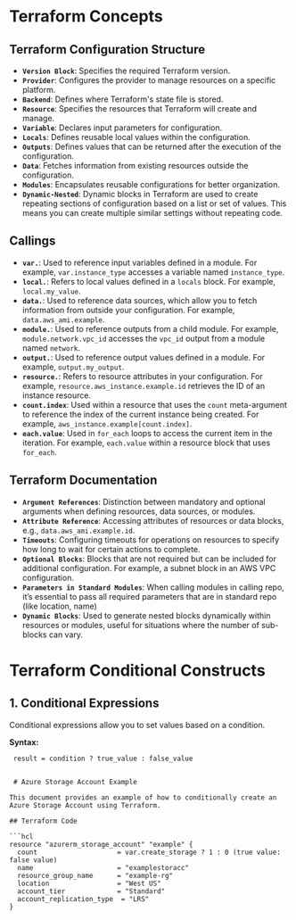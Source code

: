 # Terraform Concepts

## Terraform Configuration Structure

- **`Version Block`**: Specifies the required Terraform version.
- **`Provider`**: Configures the provider to manage resources on a specific platform.
- **`Backend`**: Defines where Terraform's state file is stored.
- **`Resource`**: Specifies the resources that Terraform will create and manage.
- **`Variable`**: Declares input parameters for configuration.
- **`Locals`**: Defines reusable local values within the configuration.
- **`Outputs`**: Defines values that can be returned after the execution of the configuration.
- **`Data`**: Fetches information from existing resources outside the configuration.
- **`Modules`**: Encapsulates reusable configurations for better organization.
- **`Dynamic-Nested`**: Dynamic blocks in Terraform are used to create repeating sections of configuration based on a list or set of values. This means you can create multiple similar settings without repeating code.

## Callings

- **`var.`**: Used to reference input variables defined in a module. For example, `var.instance_type` accesses a variable named `instance_type`.
- **`local.`**: Refers to local values defined in a `locals` block. For example, `local.my_value`.
- **`data.`**: Used to reference data sources, which allow you to fetch information from outside your configuration. For example, `data.aws_ami.example`.
- **`module.`**: Used to reference outputs from a child module. For example, `module.network.vpc_id` accesses the `vpc_id` output from a module named `network`.
- **`output.`**: Used to reference output values defined in a module. For example, `output.my_output`.
- **`resource.`**: Refers to resource attributes in your configuration. For example, `resource.aws_instance.example.id` retrieves the ID of an instance resource.
- **`count.index`**: Used within a resource that uses the `count` meta-argument to reference the index of the current instance being created. For example, `aws_instance.example[count.index]`.
- **`each.value`**: Used in `for_each` loops to access the current item in the iteration. For example, `each.value` within a resource block that uses `for_each`.

## Terraform Documentation

- **`Argument References`**: Distinction between mandatory and optional arguments when defining resources, data sources, or modules.
- **`Attribute Reference`**: Accessing attributes of resources or data blocks, e.g., `data.aws_ami.example.id`.
- **`Timeouts`**: Configuring timeouts for operations on resources to specify how long to wait for certain actions to complete.
- **`Optional Blocks`**: Blocks that are not required but can be included for additional configuration. For example, a subnet block in an AWS VPC configuration.
- **`Parameters in Standard Modules`**: When calling modules in calling repo, it’s essential to pass all required parameters that are in standard repo (like location, name)
- **`Dynamic Blocks`**: Used to generate nested blocks dynamically within resources or modules, useful for situations where the number of sub-blocks can vary.

# Terraform Conditional Constructs

## 1. Conditional Expressions

Conditional expressions allow you to set values based on a condition.

**Syntax:**
```hcl
 result = condition ? true_value : false_value


 # Azure Storage Account Example

This document provides an example of how to conditionally create an Azure Storage Account using Terraform.

## Terraform Code

```hcl
resource "azurerm_storage_account" "example" {
  count                    = var.create_storage ? 1 : 0 (true value: false value)
  name                     = "examplestoracc"
  resource_group_name      = "example-rg"
  location                 = "West US"
  account_tier             = "Standard"
  account_replication_type  = "LRS"
}


